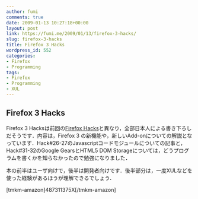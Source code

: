```yaml
---
author: fumi
comments: true
date: 2009-01-13 10:27:18+00:00
layout: post
link: https://fumi.me/2009/01/13/firefox-3-hacks/
slug: firefox-3-hacks
title: Firefox 3 Hacks
wordpress_id: 552
categories:
- Firefox
- Programming
tags:
- Firefox
- Programming
- XUL
---
```


## Firefox 3 Hacks




Firefox 3 Hacksは前回の[Firefox Hacks](http://www.amazon.co.jp/Firefox-Hacks%E2%80%95%E6%AC%A1%E4%B8%96%E4%BB%A3%E3%83%96%E3%83%A9%E3%82%A6%E3%82%B6%E5%BE%B9%E5%BA%95%E6%B4%BB%E7%94%A8%E3%83%86%E3%82%AF%E3%83%8B%E3%83%83%E3%82%AF-Nigel-McFarlane/dp/4873112419/ref=sr_1_2?ie=UTF8%26tag%3Dtorrydiary-22)と異なり，全部日本人による書き下ろしだそうです．内容は，Firefox 3 の新機能や，新しいAdd-onについての解説となっています．Hack#26-27のJavascriptコードモジュールについての記事と，Hack#31-32のGoogle GearsとHTML5 DOM Storageについては，どうプログラムを書くかを知らなかったので勉強になりました．




本の前半はユーザ向けで，後半は開発者向けです．後半部分は，一度XULなどを使った経験があるほうが理解できるでしょう．





[tmkm-amazon]487311375X[/tmkm-amazon]
